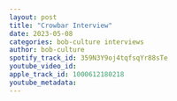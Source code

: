 ```yaml
---
layout: post
title: "Crowbar Interview"
date: 2023-05-08
categories: bob-culture interviews
author: bob-culture
spotify_track_id: 359N3Y9oj4tqfsqYr88sTe
youtube_video_id: 
apple_track_id: 1000612180218
youtube_metadata: 
---
```

